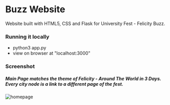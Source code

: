 # Buzz Website

Website built with HTML5, CSS and Flask for University Fest - Felicity Buzz. 

### Running it locally

* python3 app.py
* view on browser at "localhost:3000"

### Screenshot

##### Main Page matches the theme of Felicity - Around The World in 3 Days. Every city node is a link to a different page of the fest.
![homepage](https://user-images.githubusercontent.com/31779922/34364220-b5ca8cca-eaa9-11e7-8536-c1429149a68e.png)

